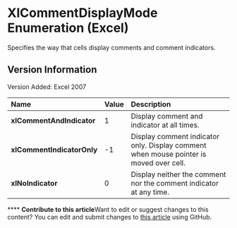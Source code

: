 
# XlCommentDisplayMode Enumeration (Excel)

Specifies the way that cells display comments and comment indicators.


## Version Information

Version Added: Excel 2007 



|**Name**|**Value**|**Description**|
|:-----|:-----|:-----|
| **xlCommentAndIndicator**|1|Display comment and indicator at all times.|
| **xlCommentIndicatorOnly**|-1|Display comment indicator only. Display comment when mouse pointer is moved over cell.|
| **xlNoIndicator**|0|Display neither the comment nor the comment indicator at any time.|

****   **Contribute to this article**Want to edit or suggest changes to this content? You can edit and submit changes to  [this article](https://github.com/jhershey00/VBA_Excel_Test/OpenXMLCon/articles/d0735872-048e-1b1d-ed36-0eff0322eca7.md) using GitHub.

